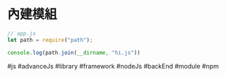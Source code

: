 # 內建模組

```js
// app.js
let path = require("path");

console.log(path.join(__dirname, "hi.js"))
```

#js #advanceJs #library #framework #nodeJs #backEnd #module #npm